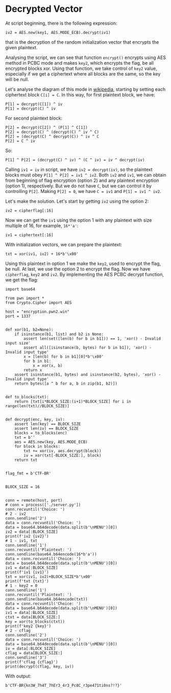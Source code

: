 # Decrypted Vector

At script beginning, there is the following expression:

```python3
iv2 = AES.new(key1, AES.MODE_ECB).decrypt(iv1)
``` 
that is the decryption of the random initialization vector that encrypts the given plaintext.

Analysing the script, we can see that function `encrypt()` encrypts using AES method in PCBC mode and makes `key2`, which encrypts the flag, be all encrypted blocks xor. Using that function, we take control of `key2` value, especially if we get a ciphertext where all blocks are the same, so the key will be null.

Let's analyse the diagram of this mode in [wikipedia](https://en.wikipedia.org/wiki/Block_cipher_mode_of_operation#Propagating_cipher_block_chaining_(PCBC)), starting by setting each ciphertext block `C[i] = C`. In this way, for first plaintext block, we have:

```python3
P[1] = decrypt(C[1]) ^ iv 
P[1] = decrypt(C) ^ iv
```

For second plaintext block:

```python3
P[2] = decrypt(C[2]) ^ (P[1] ^ C[1])
P[2] = decrypt(C) ^ (decrypt(C) ^ iv ^ C)
P[2] = (decrypt(C) ^ decrypt(C)) ^ iv ^ C
P[2] = C ^ iv
```

So:

```python3
P[1] ^ P[2] = (decrypt(C) ^ iv) ^ (C ^ iv) = iv ^ decrypt(iv)
```

Calling `iv1 = iv` in script, we have `iv2 = decrypt(iv)`, so the plaintext blocks must obey `P[1] ^ P[2] = iv1 ^ iv2`. Both `iv2` and `iv1`, we can obtain from beginning of flag encryption (option 2) and any plaintext encryption (option 1), respectively. But we do not have `C`, but we can control it by controlling `P[2]`. Making `P[2] = 0`, we have `C = iv1` and `P[1] = iv1 ^ iv2`.

Let's make the solution. Let's start by getting `iv2` using the option 2:

```python3
iv2 = cipherflag[:16]
```

Now we can get the `iv1` using the option 1 with any plaintext with size multiple of 16, for example, `16*'a'`:

```python3
iv1 = ciphertext[:16]
```

With initialization vectors, we can prepare the plaintext:

```python3
txt = xor(iv1, iv2) + 16*b'\x00'
```

Using this plaintext in option 1 we make the `key2`, used to encrypt the flag, be null. At last, we use the option 2 to encrypt the flag. Now we have `cipherflag`, `key2` and `iv2`. By implementing the AES PCBC decrypt function, we get the flag:

```python3
import base64

from pwn import *
from Crypto.Cipher import AES

host = "encryption.pwn2.win"
port = 1337


def xor(b1, b2=None):
    if isinstance(b1, list) and b2 is None:
        assert len(set([len(b) for b in b1])) == 1, 'xor() - Invalid input size'
        assert all([isinstance(b, bytes) for b in b1]), 'xor() - Invalid input type'
        x = [len(b) for b in b1][0]*b'\x00'
        for b in b1:
            x = xor(x, b)
        return x
    assert isinstance(b1, bytes) and isinstance(b2, bytes), 'xor() - Invalid input type'
    return bytes([a ^ b for a, b in zip(b1, b2)])


def to_blocks(txt):
    return [txt[i*BLOCK_SIZE:(i+1)*BLOCK_SIZE] for i in range(len(txt)//BLOCK_SIZE)]


def decrypt(enc, key, iv):
    assert len(key) == BLOCK_SIZE
    assert len(iv) == BLOCK_SIZE
    blocks = to_blocks(enc)
    txt = b''
    aes = AES.new(key, AES.MODE_ECB)
    for block in blocks:
        txt += xor(iv, aes.decrypt(block))
        iv = xor(txt[-BLOCK_SIZE:], block)
    return txt


flag_fmt = b'CTF-BR'


BLOCK_SIZE = 16


conn = remote(host, port)
# conn = process(['./server.py'])
conn.recvuntil('Choice: ')
# 2 - iv2
conn.sendline('2')
data = conn.recvuntil('Choice: ')
data = base64.b64decode(data.split(b'\nMENU')[0])
iv2 = data[:BLOCK_SIZE]
print(f'iv2 {iv2}')
# 1 - iv1, txt
conn.sendline('1')
conn.recvuntil('Plaintext: ')
conn.sendline(base64.b64encode(16*b'a'))
data = conn.recvuntil('Choice: ')
data = base64.b64decode(data.split(b'\nMENU')[0])
iv1 = data[:BLOCK_SIZE]
print(f'iv1 {iv1}')
txt = xor(iv1, iv2)+BLOCK_SIZE*b'\x00'
print(f'txt {txt}')
# 1 - key2 = 0
conn.sendline('1')
conn.recvuntil('Plaintext: ')
conn.sendline(base64.b64encode(txt))
data = conn.recvuntil('Choice: ')
data = base64.b64decode(data.split(b'\nMENU')[0])
iv1 = data[:BLOCK_SIZE]
ctxt = data[BLOCK_SIZE:]
key = xor(to_blocks(ctxt))
print(f'key2 {key}')
# 2 - cflag
conn.sendline('2')
data = conn.recvuntil('Choice: ')
data = base64.b64decode(data.split(b'\nMENU')[0])
iv = data[:BLOCK_SIZE]
cflag = data[BLOCK_SIZE:]
conn.sendline('3')
print(f'cflag {cflag}')
print(decrypt(cflag, key, iv))
```

With output:

```python3
b'CTF-BR{kn3W_7h4T_7hEr3_4r3_Pc8C_r3pe471ti0ns?!?}'
```
